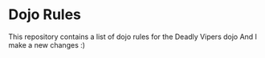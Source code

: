 Dojo Rules
==========

This repository contains a list of dojo rules for the Deadly Vipers dojo
And I make a new changes :)
